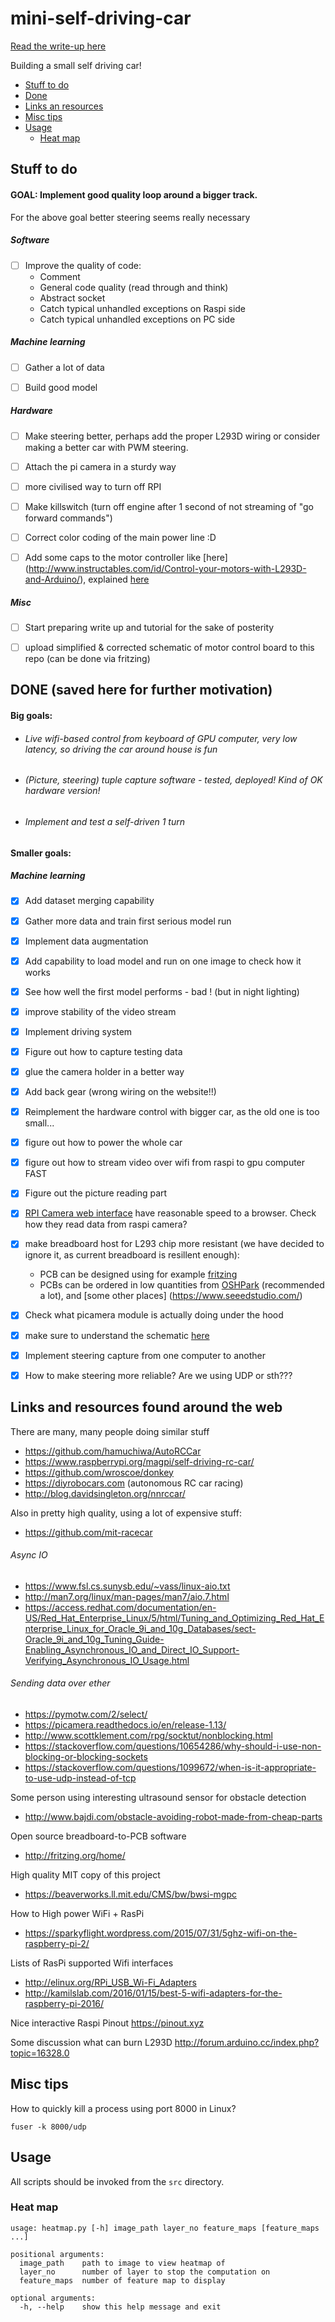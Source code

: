 # mini-self-driving-car

[Read the write-up here](https://ghostfacekillah.github.io/car.html)

Building a small self driving car!

* [Stuff to do](stuff-to-do)
* [Done](done)
* [Links an resources](links-and-resources-found-around-the-web)
* [Misc tips](misc-tips)
* [Usage](usage)
  - [Heat map](heat-map)


## Stuff to do

#### GOAL: Implement good quality loop around a bigger track.

For the above goal better steering seems really necessary


##### Software
- [ ] Improve the quality of code:
   - Comment
   - General code quality (read through and think)
   - Abstract socket
   - Catch typical unhandled exceptions on Raspi side
   - Catch typical unhandled exceptions on PC side


##### Machine learning
- [ ] Gather a lot of data
- [ ] Build good model


##### Hardware
- [ ] Make steering better, perhaps add the proper L293D wiring or consider making a better car with PWM steering.

- [ ] Attach the pi camera in a sturdy way
- [ ] more civilised way to turn off RPI
- [ ] Make killswitch (turn off engine after 1 second of not streaming of "go forward commands")
- [ ] Correct color coding of the main power line :D
- [ ] Add some caps to the motor controller like [here] (http://www.instructables.com/id/Control-your-motors-with-L293D-and-Arduino/), explained [here](https://robotics.stackexchange.com/questions/267/why-are-capacitors-added-to-motors-in-parallel-what-is-their-purpose)


##### Misc
 - [ ] Start preparing write up and tutorial for the sake of posterity
 - [ ] upload simplified & corrected schematic of motor control board to this repo (can be done via fritzing)


## DONE (saved here for further motivation)

#### Big goals:
- ######  Live wifi-based control from keyboard of GPU computer, very low latency, so driving the car around house is fun
- ######  (Picture, steering) tuple capture software - tested, deployed! Kind of OK hardware version!
- ######  Implement and test a self-driven 1 turn

#### Smaller goals:


##### Machine learning
- [X] Add dataset merging capability
- [X] Gather more data and train first serious model run
- [X] Implement data augmentation
- [X] Add capability to load model and run on one image to check how it works
- [X] See how well the first model performs - bad ! (but in night lighting)


- [X] improve stability of the video stream
- [X] Implement driving system
- [X] Figure out how to capture testing data        
- [X] glue the camera holder in a better way
- [X] Add back gear (wrong wiring on the website!!)
- [X] Reimplement the hardware control with bigger car, as the old one is too small...
- [x] figure out how to power the whole car
- [X] figure out how to stream video over wifi from raspi to gpu computer FAST
- [X] Figure out the picture reading part
- [X] [RPI Camera web interface](http://elinux.org/RPi-Cam-Web-Interface) have reasonable speed to a browser.
           Check how they read data from raspi camera?
- [X] make breadboard host for L293 chip more resistant (we have decided to ignore it, as current breadboard is resillent enough):
    - PCB can be designed using for example [fritzing](fritzing.org)
    - PCBs can be ordered in low quantities from [OSHPark](https://oshpark.com/) (recommended a lot), and [some other places] (https://www.seeedstudio.com/)
- [X] Check what picamera module is actually doing under the hood
- [x] make sure to understand the schematic [here](https://business.tutsplus.com/tutorials/controlling-dc-motors-using-python-with-a-raspberry-pi--cms-20051)      
- [X] Implement steering capture from one computer to another
- [X] How to make steering more reliable? Are we using UDP or sth???
    

## Links and resources found around the web

There are many, many people doing similar stuff

- https://github.com/hamuchiwa/AutoRCCar
- https://www.raspberrypi.org/magpi/self-driving-rc-car/
- https://github.com/wroscoe/donkey
- https://diyrobocars.com (autonomous RC car racing)
- http://blog.davidsingleton.org/nnrccar/

Also in pretty high quality, using a lot of expensive stuff:
- https://github.com/mit-racecar

###### Async IO
- https://www.fsl.cs.sunysb.edu/~vass/linux-aio.txt
- http://man7.org/linux/man-pages/man7/aio.7.html
- https://access.redhat.com/documentation/en-US/Red_Hat_Enterprise_Linux/5/html/Tuning_and_Optimizing_Red_Hat_Enterprise_Linux_for_Oracle_9i_and_10g_Databases/sect-Oracle_9i_and_10g_Tuning_Guide-Enabling_Asynchronous_IO_and_Direct_IO_Support-Verifying_Asynchronous_IO_Usage.html


###### Sending data over ether

- https://pymotw.com/2/select/
- https://picamera.readthedocs.io/en/release-1.13/
- http://www.scottklement.com/rpg/socktut/nonblocking.html
- https://stackoverflow.com/questions/10654286/why-should-i-use-non-blocking-or-blocking-sockets
- https://stackoverflow.com/questions/1099672/when-is-it-appropriate-to-use-udp-instead-of-tcp

Some person using interesting ultrasound sensor for obstacle detection
- http://www.bajdi.com/obstacle-avoiding-robot-made-from-cheap-parts

Open source breadboard-to-PCB software
- http://fritzing.org/home/

High quality MIT copy of this project
- https://beaverworks.ll.mit.edu/CMS/bw/bwsi-mgpc

How to High power WiFi + RasPi
- https://sparkyflight.wordpress.com/2015/07/31/5ghz-wifi-on-the-raspberry-pi-2/

Lists of RasPi supported Wifi interfaces
- http://elinux.org/RPi_USB_Wi-Fi_Adapters
- http://kamilslab.com/2016/01/15/best-5-wifi-adapters-for-the-raspberry-pi-2016/

Nice interactive Raspi Pinout
https://pinout.xyz

Some discussion what can burn L293D
http://forum.arduino.cc/index.php?topic=16328.0


## Misc tips

How to quickly kill a process using port 8000 in Linux?

```
fuser -k 8000/udp
```

## Usage
All scripts should be invoked from the `src` directory.
### Heat map
```
usage: heatmap.py [-h] image_path layer_no feature_maps [feature_maps ...]

positional arguments:
  image_path    path to image to view heatmap of
  layer_no      number of layer to stop the computation on
  feature_maps  number of feature map to display

optional arguments:
  -h, --help    show this help message and exit
```
